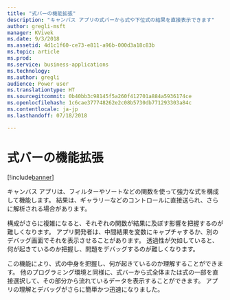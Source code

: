 ```yaml
---
title: "式バーの機能拡張"
description: "キャンバス アプリの式バーから式や下位式の結果を直接表示できます"
author: gregli-msft
manager: KVivek
ms.date: 9/3/2018
ms.assetid: 4d1c1f60-ce73-e811-a96b-000d3a18c83b
ms.topic: article
ms.prod: 
ms.service: business-applications
ms.technology: 
ms.author: gregli
audience: Power user
ms.translationtype: HT
ms.sourcegitcommit: 0b40bb3c98145f5a260f412701a884a5936174ce
ms.openlocfilehash: 1c6cae377748262e2c08b5730db771293303a84c
ms.contentlocale: ja-jp
ms.lasthandoff: 07/18/2018

---
```

# <a name="formula-bar-enhanced"></a>式バーの機能拡張


[!include[banner](../../includes/banner.md)]

キャンバス アプリは、フィルターやソートなどの関数を使って強力な式を構成して機能します。 結果は、ギャラリーなどのコントロールに直接送られ、さらに解析される場合があります。

構成がさらに複雑になると、それぞれの関数が結果に及ぼす影響を把握するのが難しくなります。 アプリ開発者は、中間結果を変数にキャプチャするか、別のデバッグ画面でそれを表示させることがあります。 透過性が欠如していると、何が起きているのか把握し、問題をデバッグするのが難しくなります。

この機能により、式の中身を把握し、何が起きているのか理解することができます。 他のプログラミング環境と同様に、式バーから式全体または式の一部を直接選択して、その部分から流れているデータを表示することができます。 アプリの理解とデバッグがさらに簡単かつ迅速になりました。


